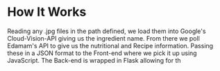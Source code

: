 # How It Works

Reading any .jpg files in the path defined, we load them into Google's Cloud-Vision-API giving us the ingredient name. From there we poll Edamam's API to give us the nutritional and Recipe information. Passing these in a JSON format to the Front-end where we pick it up using JavaScript. The Back-end is wrapped in Flask allowing for th 
